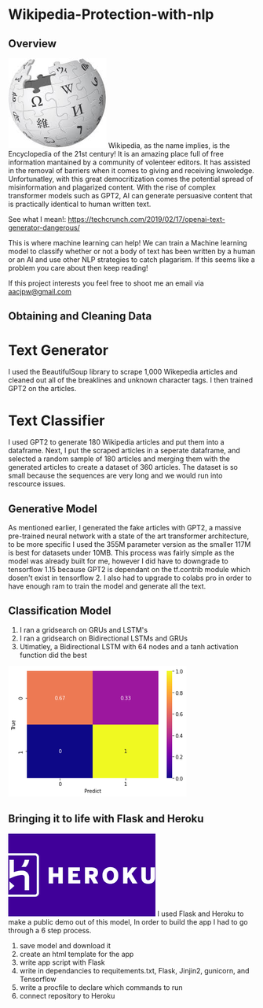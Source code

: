 # Wikipedia-Protection-with-nlp


## Overview

<img src="Images/download.jpg/">
Wikipedia, as the name implies, is the Encyclopedia of the 21st century! It is an amazing place full of free information mantained by a community of volenteer editors. It has assisted in the removal of barriers when it comes to giving and receiving knwoledge. Unfortunatley, with this great democritization comes the potential spread of misinformation and plagarized content. With the rise of complex transformer models such as GPT2, AI can generate persuasive content that is practically identical to human written text.

See what I mean!: https://techcrunch.com/2019/02/17/openai-text-generator-dangerous/

This is where machine learning can help! We can train a Machine learning model to classify whether or not a body of text has been written by a human or an AI and use other NLP strategies to catch plagarism. If this seems like a problem you care about then keep reading!


If this project interests you feel free to shoot me an email via aacjpw@gmail.com


## Obtaining and Cleaning Data

# Text Generator
I used the BeautifulSoup library to scrape 1,000 Wikepedia articles and cleaned out all of the breaklines and unknown character tags. I then trained GPT2 on the articles.

# Text Classifier
I used GPT2 to generate 180 Wikipedia articles and put them into a dataframe. Next, I put the scraped articles in a seperate dataframe, and selected a random sample of 180 articles and merging them with the generated articles to create a dataset of 360 articles. The dataset is so small because the sequences are very long and we would run into rescource issues.


## Generative Model
As mentioned earlier, I generated the fake articles with GPT2, a massive pre-trained neural network with a state of the art transformer architecture, to be more specific I used the 355M parameter version as the smaller 117M is best for datasets under 10MB. This process was fairly simple as the model was already built for me, however I did have to downgrade to tensorflow 1.15 because GPT2 is dependant on the tf.contrib module which dosen't exist in tensorflow 2. I also had to upgrade to colabs pro in order to have enough ram to train the model and generate all the text.

## Classification Model
1. I ran a gridsearch on GRUs and LSTM's
2. I ran a gridsearch on Bidirectional LSTMs and GRUs
3. Utimatley, a Bidirectional LSTM with 64 nodes and a tanh activation function did the best
<img src="Images/cm.png/">

## Bringing it to life with Flask and Heroku
<img src="Images/download.png/">
I used Flask and Heroku to make a public demo out of this model, In order to build the app I had to go through a 6 step process.

1. save model and download it
2. create an html template for the app
3. write app script with Flask
4. write in dependancies to requitements.txt, Flask, Jinjin2, gunicorn, and Tensorflow
5. write a procfile to declare which commands to run
6. connect repository to Heroku
